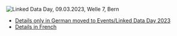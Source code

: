 ![Linked Data Day, 09.03.2023, Welle 7, Bern](/static-assets/img/linked-data-day-2023.jpg)

- [Details only in German moved to Events/Linked Data Day 2023](/events/linked-data-day-2023/?lang=de)
- [Details in French](?lang=fr)
